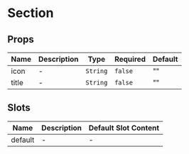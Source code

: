# Section

## Props

<!-- @vuese:Section:props:start -->
|Name|Description|Type|Required|Default|
|---|---|---|---|---|
|icon|-|`String`|`false`|""|
|title|-|`String`|`false`|""|

<!-- @vuese:Section:props:end -->


## Slots

<!-- @vuese:Section:slots:start -->
|Name|Description|Default Slot Content|
|---|---|---|
|default|-|-|

<!-- @vuese:Section:slots:end -->


